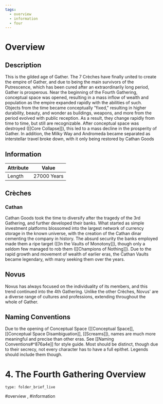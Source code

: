 ```yaml
---
tags:
  - overview
  - information
  - four
---
```


# Overview

## Description
This is the gilded age of Gather. The 7 Crèches have finally united to create the empire of Gather, and due to being the main survivors of the Putrescence, which has been cured after an extraordinarily long period, Gather is prosperous. Near the beginning of the Fourth Gathering, conceptual space was opened, resulting in a mass inflow of wealth and population as the empire expanded rapidly with the abilities of such. Objects from the time became conceptually "fixed," resulting in higher durability, beauty, and wonder as buildings, weapons, and more from the period evolved with public reception. As a result, they change rapidly from time to time, but still are recognizable. After conceptual space was destroyed ([[Core Collapse]]), this led to a mass decline in the prosperity of Gather. In addition, the Milky Way and Andromeda became separated as interstellar travel broke down, with it only being restored by Cathan Goods

## Information

| Attribute | Value |
| ----------- | ----------- |
| Length | 27000 Years |

## Crèches
### Cathan 
Cathan Goods took the time to diversify after the tragedy of the 3rd Gathering, and further developed their banks. What started as simple investment platforms blossomed into the largest network of currency storage in the known universe, with the creation of the Cathan dinar cementing the company in history. The absurd security the banks employed made them a ripe target ([[In the Vaults of Monotony]]), though only a seldom few managed to rob them ([[Champions of Nothing]]). Due to the rapid growth and movement of wealth of earlier eras, the Cathan Vaults became legendary, with many seeking them over the years.  

## Novus
Novus has always focused on the individuality of its members, and this trend continued into the 4th Gathering. Unlike the other Crèches, Novus' are a diverse range of cultures and professions, extending throughout the whole of Gather.

## Naming Conventions
Due to the opening of Conceptual Space ([[Conceptual Space]], [[Conceptual Space Disambiguation]], [[Screams]]), names are much more meaningful and precise than other eras. See [[Naming Conventions#^876a4e]] for style guide. Most should be distinct, though due to their secrecy, not every character has to have a full epithet. Legends should include them though.




# 4. The Fourth Gathering Overview
 
```ccard
type: folder_brief_live
```
 #overview , #information 
